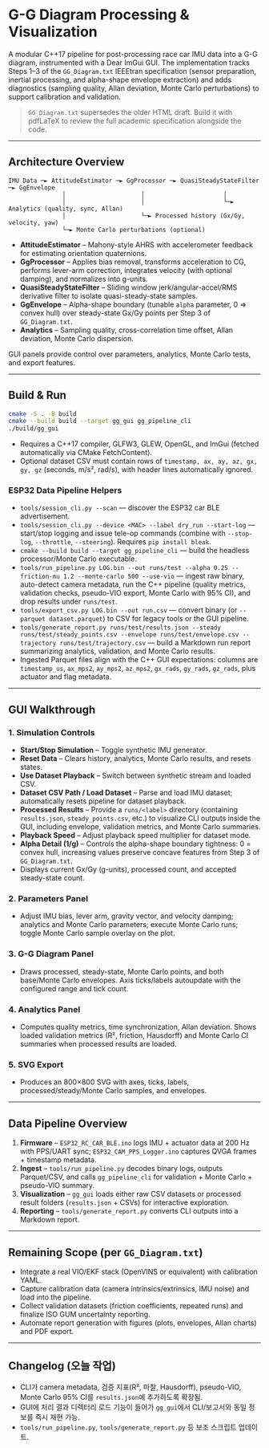 # G-G Diagram Processing & Visualization

A modular C++17 pipeline for post-processing race car IMU data into a G-G diagram, instrumented with a Dear ImGui GUI. The implementation tracks Steps 1–3 of the `GG_Diagram.txt` IEEEtran specification (sensor preparation, inertial processing, and alpha-shape envelope extraction) and adds diagnostics (sampling quality, Allan deviation, Monte Carlo perturbations) to support calibration and validation.

> `GG_Diagram.txt` supersedes the older HTML draft. Build it with pdfLaTeX to review the full academic specification alongside the code.

---

## Architecture Overview

```
IMU Data ─► AttitudeEstimator ─► GgProcessor ─► QuasiSteadyStateFilter ─► GgEnvelope
               │                     │                      │
               │                     │                      └─► Analytics (quality, sync, Allan)
               │                     └─► Processed history (Gx/Gy, velocity, yaw)
               └─► Monte Carlo perturbations (optional)
```
- **AttitudeEstimator** – Mahony-style AHRS with accelerometer feedback for estimating orientation quaternions.
- **GgProcessor** – Applies bias removal, transforms acceleration to CG, performs lever-arm correction, integrates velocity (with optional damping), and normalizes into g-units.
- **QuasiSteadyStateFilter** – Sliding window jerk/angular-accel/RMS derivative filter to isolate quasi-steady-state samples.
- **GgEnvelope** – Alpha-shape boundary (tunable `alpha` parameter, 0 ⇒ convex hull) over steady-state Gx/Gy points per Step 3 of `GG_Diagram.txt`.
- **Analytics** – Sampling quality, cross-correlation time offset, Allan deviation, Monte Carlo dispersion.

GUI panels provide control over parameters, analytics, Monte Carlo tests, and export features.

---

## Build & Run

```bash
cmake -S . -B build
cmake --build build --target gg_gui gg_pipeline_cli
./build/gg_gui
```
- Requires a C++17 compiler, GLFW3, GLEW, OpenGL, and ImGui (fetched automatically via CMake FetchContent).
- Optional dataset CSV must contain rows of `timestamp, ax, ay, az, gx, gy, gz` (seconds, m/s², rad/s), with header lines automatically ignored.

### ESP32 Data Pipeline Helpers
- `tools/session_cli.py --scan` — discover the ESP32 car BLE advertisement.
- `tools/session_cli.py --device <MAC> --label dry_run --start-log` — start/stop logging and issue tele-op commands (combine with `--stop-log`, `--throttle`, `--steering`). Requires `pip install bleak`.
- `cmake --build build --target gg_pipeline_cli` — build the headless processor/Monte Carlo executable.
- `tools/run_pipeline.py LOG.bin --out runs/test --alpha 0.25 --friction-mu 1.2 --monte-carlo 500 --use-vio` — ingest raw binary, auto-detect camera metadata, run the C++ pipeline (quality metrics, validation checks, pseudo-VIO export, Monte Carlo with 95% CI), and drop results under `runs/test`.
- `tools/export_csv.py LOG.bin --out run.csv` — convert binary (or `--parquet dataset.parquet`) to CSV for legacy tools or the GUI pipeline.
- `tools/generate_report.py runs/test/results.json --steady runs/test/steady_points.csv --envelope runs/test/envelope.csv --trajectory runs/test/trajectory.csv` — build a Markdown run report summarizing analytics, validation, and Monte Carlo results.
- Ingested Parquet files align with the C++ GUI expectations: columns are `timestamp_us`, `ax_mps2`, `ay_mps2`, `az_mps2`, `gx_rads`, `gy_rads`, `gz_rads`, plus actuator and flag metadata.

---

## GUI Walkthrough

### 1. Simulation Controls
- **Start/Stop Simulation** – Toggle synthetic IMU generator.
- **Reset Data** – Clears history, analytics, Monte Carlo results, and resets states.
- **Use Dataset Playback** – Switch between synthetic stream and loaded CSV.
- **Dataset CSV Path / Load Dataset** – Parse and load IMU dataset; automatically resets pipeline for dataset playback.
- **Processed Results** – Provide a `runs/<label>` directory (containing `results.json`, `steady_points.csv`, etc.) to visualize CLI outputs inside the GUI, including envelope, validation metrics, and Monte Carlo summaries.
- **Playback Speed** – Adjust playback speed multiplier for dataset mode.
- **Alpha Detail (1/g)** – Controls the alpha-shape boundary tightness: 0 = convex hull, increasing values preserve concave features from Step 3 of `GG_Diagram.txt`.
- Displays current Gx/Gy (g-units), processed count, and accepted steady-state count.

### 2. Parameters Panel
- Adjust IMU bias, lever arm, gravity vector, and velocity damping; analytics and Monte Carlo parameters; execute Monte Carlo runs; toggle Monte Carlo sample overlay on the plot.

### 3. G-G Diagram Panel
- Draws processed, steady-state, Monte Carlo points, and both base/Monte Carlo envelopes. Axis ticks/labels autoupdate with the configured range and tick count.

### 4. Analytics Panel
- Computes quality metrics, time synchronization, Allan deviation. Shows loaded validation metrics (R², friction, Hausdorff) and Monte Carlo CI summaries when processed results are loaded.

### 5. SVG Export
- Produces an 800×800 SVG with axes, ticks, labels, processed/steady/Monte Carlo samples, and envelopes.

---

## Data Pipeline Overview

1. **Firmware** – `ESP32_RC_CAR_BLE.ino` logs IMU + actuator data at 200 Hz with PPS/UART sync; `ESP32_CAM_PPS_Logger.ino` captures QVGA frames + timestamp metadata.
2. **Ingest** – `tools/run_pipeline.py` decodes binary logs, outputs Parquet/CSV, and calls `gg_pipeline_cli` for validation + Monte Carlo + pseudo-VIO summary.
3. **Visualization** – `gg_gui` loads either raw CSV datasets or processed result folders (`results.json` + CSVs) for interactive exploration.
4. **Reporting** – `tools/generate_report.py` converts CLI outputs into a Markdown report.

---

## Remaining Scope (per `GG_Diagram.txt`)
- Integrate a real VIO/EKF stack (OpenVINS or equivalent) with calibration YAML.
- Capture calibration data (camera intrinsics/extrinsics, IMU noise) and load into the pipeline.
- Collect validation datasets (friction coefficients, repeated runs) and finalize ISO GUM uncertainty reporting.
- Automate report generation with figures (plots, envelopes, Allan charts) and PDF export.

---

## Changelog (오늘 작업)
- CLI가 camera metadata, 검증 지표(R², 마찰, Hausdorff), pseudo-VIO, Monte Carlo 95% CI를 `results.json`에 추가하도록 확장됨.
- GUI에 처리 결과 디렉터리 로드 기능이 들어가 `gg_gui`에서 CLI/보고서와 동일 정보를 즉시 재현 가능.
- `tools/run_pipeline.py`, `tools/generate_report.py` 등 보조 스크립트 업데이트.

